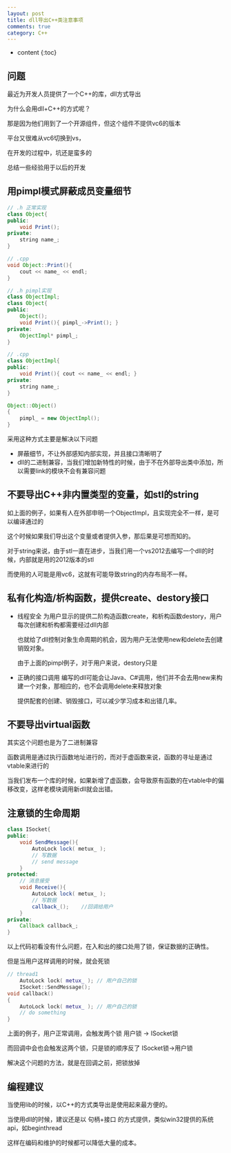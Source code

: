 ```yaml
---
layout: post
title: dll导出C++类注意事项
comments: true
category: C++
---
```


* content
{:toc}

## 问题

最近为开发人员提供了一个C++的库，dll方式导出

为什么会用dll+C++的方式呢？

那是因为他们用到了一个开源组件，但这个组件不提供vc6的版本

平台又很难从vc6切换到vs，

在开发的过程中，坑还是蛮多的

总结一些经验用于以后的开发

<!--more-->

## 用pimpl模式屏蔽成员变量细节

```java
// .h 正常实现
class Object{
public:
	void Print();
private:
	string name_;
}

// .cpp
void Object::Print(){
	cout << name_ << endl;
}

// .h pimpl实现
class ObjectImpl;
class Object{
public:
	Object();
	void Print(){ pimpl_->Print(); }
private:
	ObjectImpl* pimpl_;
}

// .cpp
class ObjectImpl{
public:
	void Print(){ cout << name_ << endl; }
private:
	string name_;
}

Object::Object()
{
	pimpl_ = new ObjectImpl();
}
```
采用这种方式主要是解决以下问题

* 屏蔽细节，不让外部感知内部实现，并且接口清晰明了
* dll的二进制兼容，当我们增加新特性的时候，由于不在外部导出类中添加，所以需要link的模块不会有兼容问题

## 不要导出C++非内置类型的变量，如stl的string
如上面的例子，如果有人在外部申明一个ObjectImpl，且实现完全不一样，是可以编译通过的

这个时候如果我们导出这个变量或者提供入参，那后果是可想而知的。

对于string来说，由于stl一直在进步，当我们用一个vs2012去编写一个dll的时候，内部就是用的2012版本的stl

而使用的人可能是用vc6，这就有可能导致string的内存布局不一样。

## 私有化构造/析构函数，提供create、destory接口

* 线程安全
	为用户显示的提供二阶构造函数create，和析构函数destory，用户每次创建和析构都需要经过dll内部

	也就给了dll控制对象生命周期的机会，因为用户无法使用new和delete去创建销毁对象。

	由于上面的pimpl例子，对于用户来说，destory只是

* 正确的接口调用
	编写的dll可能会让Java、C#调用，他们并不会去用new来构建一个对象，那相应的，也不会调用delete来释放对象

	提供配套的创建、销毁接口，可以减少学习成本和出错几率。

## 不要导出virtual函数
其实这个问题也是为了二进制兼容

函数调用是通过执行函数地址进行的，而对于虚函数来说，函数的寻址是通过vtable来进行的

当我们发布一个库的时候，如果新增了虚函数，会导致原有函数的在vtable中的偏移改变，这样老模块调用新dll就会出错。

## 注意锁的生命周期

```java
class ISocket{
public:
	void SendMessage(){
		AutoLock lock( metux_ );
		// 写数据
		// send message
	}
protected:
	// 消息接受
	void Receive(){ 
		AutoLock lock( metux_ );
		// 写数据
		callback_();	//回调给用户
	}
private:
	Callback callback_;
}
```
以上代码初看没有什么问题，在入和出的接口处用了锁，保证数据的正确性。

但是当用户这样调用的时候，就会死锁

```c++
// thread1
	AutoLock lock( metux_ ); // 用户自己的锁
	ISocket::SendMessage();
void callback()
{
	AutoLock lock( metux_ ); // 用户自己的锁
	// do something
}
```

上面的例子，用户正常调用，会触发两个锁     用户锁 -> ISocket锁

而回调中会也会触发这两个锁，只是锁的顺序反了 ISocket锁->用户锁

解决这个问题的方法，就是在回调之前，把锁放掉

## 编程建议
当使用lib的时候，以C++的方式类导出是使用起来最方便的。

当使用dll的时候，建议还是以 句柄+接口 的方式提供，类似win32提供的系统api，如beginthread

这样在编码和维护的时候都可以降低大量的成本。